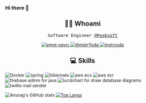 ### Hi there 👋

<h2 align="center"> 👨‍💻 Whoami</h2>
<p align="center">
  <samp>Software Engineer <a href="https://github.com/mypeaksoft"> @Peaksoft </a></samp>
</p>

<p align="center">
  <a href="https://www.linkedin.com/in/beksultan-mamatkadyr-uulu-604855238" target="blank">
    <img src="https://img.shields.io/badge/linkedin-%230077B5.svg?&style=for-the-badge&logo=linkedin&logoColor=white" alt="emre-savcı" />
  </a>
  <a href="https://medium.com/@beksultanseducation" target="blank">
    <img src="https://img.shields.io/badge/medium-%2312100E.svg?&style=for-the-badge&logo=medium&logoColor=white" alt="@mstrYoda" />
  </a>
  <a href="https://dev.to/beksultandev" target="blank">
    <img src="https://img.shields.io/badge/dev.to-0A0A0A?style=for-the-badge&logo=dev.to&logoColor=white" alt="mstryoda"/>
  </a>
</p>

<h2 align="center"> 💻 Skills</h2>
<p align="left">
  <img src="https://www.vectorlogo.zone/logos/docker/docker-ar21.svg" alt="Docker"/>
  <img src="https://www.vectorlogo.zone/logos/springio/springio-ar21.svg" alt="spring"/>
  <img src="https://www.vectorlogo.zone/logos/hibernate/hibernate-ar21.svg" alt="hibernate"/>
  <img src="https://www.vectorlogo.zone/logos/amazon_ecs/amazon_ecs-ar21.svg" alt="aws ecs"/>
  <img src="https://www.vectorlogo.zone/logos/amazon_elasticcontainer/amazon_elasticcontainer-ar21.svg" alt="aws ecr"/>
  <img src="https://www.vectorlogo.zone/logos/firebase/firebase-ar21.svg" alt="firebase admin for java"/>
  <img src="https://www.vectorlogo.zone/logos/lucidchart/lucidchart-ar21.svg" alt="lucidchart for draw database diagrams"/>
  <img src="https://www.vectorlogo.zone/logos/twilio/twilio-ar21.svg" alt="twillio mail sender"/>
</p>

![Anurag's GitHub stats](https://github-readme-stats.vercel.app/api?username=beksultancs&count_private=true)
[![Top Langs](https://github-readme-stats.vercel.app/api/top-langs/?username=beksultancs&layout=compact)](https://github.com/anuraghazra/github-readme-stats)


<!--
**beksultancs/beksultancs** is a ✨ _special_ ✨ repository because its `README.md` (this file) appears on your GitHub profile.

Here are some ideas to get you started:

- 🔭 I’m currently working on ...
- 🌱 I’m currently learning ...
- 👯 I’m looking to collaborate on ...
- 🤔 I’m looking for help with ...
- 💬 Ask me about ...
- 📫 How to reach me: ...
- 😄 Pronouns: ...
- ⚡ Fun fact: ...
-->
